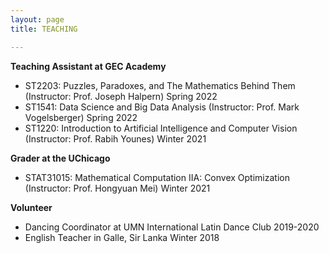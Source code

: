 ```yaml
---
layout: page
title: TEACHING

---
```


**Teaching Assistant at GEC Academy**
* ST2203: Puzzles, Paradoxes, and The Mathematics Behind Them (Instructor: Prof. Joseph Halpern) Spring 2022 
* ST1541: Data Science and Big Data Analysis (Instructor: Prof. Mark Vogelsberger) Spring 2022 
* ST1220: Introduction to Artificial Intelligence and Computer Vision (Instructor: Prof. Rabih Younes) Winter 2021

**Grader at the UChicago**
* STAT31015: Mathematical Computation IIA: Convex Optimization (Instructor: Prof. Hongyuan Mei) Winter 2021

**Volunteer**
* Dancing Coordinator at UMN International Latin Dance Club 2019-2020
* English Teacher in Galle, Sir Lanka Winter 2018
